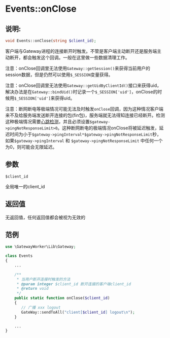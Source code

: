 # Events::onClose

## 说明:
```php
void Events::onClose(string $client_id);
```

客户端与Gateway进程的连接断开时触发。不管是客户端主动断开还是服务端主动断开，都会触发这个回调。一般在这里做一些数据清理工作。

注意：onClose回调里无法使用```Gateway::getSession()```来获得当前用户的session数据，但是仍然可以使用```$_SESSION```变量获得。

注意：onClose回调里无法使用```Gateway::getUidByClientId()```接口来获得uid，解决办法是在```Gateway::bindUid()```时记录一个```$_SESSION['uid']```，onClose的时候用```$_SESSION['uid']```来获得uid。

注意：断网断电等极端情况可能无法及时触发```onClose```回调，因为这种情况客户端来不及给服务端发送断开连接的包(fin包)，服务端就无法得知连接已经断开。检测这种极端情况需要[心跳检测](heartbeat.md)，并且必须设置```$gateway->pingNotResponseLimit>0```。这种断网断电的极端情况onClose将被延迟触发，延迟时间为小于```$gateway->pingInterval*$gateway->pingNotResponseLimit```秒，如果```$gateway->pingInterval``` 和 ```$gateway->pingNotResponseLimit``` 中任何一个为0，则可能会无限延迟。

## 参数
 ``` $client_id ```

全局唯一的client_id

## 返回值
无返回值，任何返回值都会被视为无效的

## 范例

```php
use \GatewayWorker\Lib\Gateway;

class Events
{
    ...

    /**
     * 当用户断开连接时触发的方法
     * @param integer $client_id 断开连接的客户端client_id
     * @return void
     */
    public static function onClose($client_id)
    {
       // 广播 xxx logout
       GateWay::sendToAll("client[$client_id] logout\n");
    }

    ...
}
```
